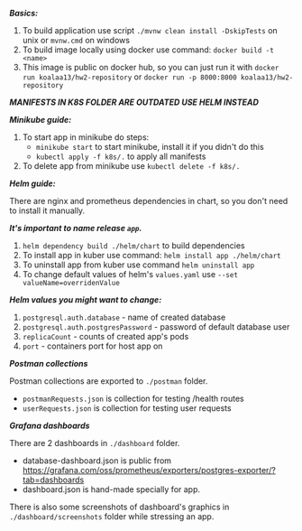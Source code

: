 ***Basics:***
1) To build application use script ```./mvnw clean install -DskipTests``` on unix or ```mvnw.cmd``` on windows
2) To build image locally using docker use command: ```docker build -t <name>```
3) This image is public on docker hub, so you can just run it with ```docker run koalaa13/hw2-repository``` or ```docker run -p 8000:8000 koalaa13/hw2-repository```

***MANIFESTS IN K8S FOLDER ARE OUTDATED USE HELM INSTEAD***

***Minikube guide:*** 
1) To start app in minikube do steps:
   * ```minikube start``` to start minikube, install it if you didn't do this
   * ```kubectl apply -f k8s/.``` to apply all manifests
2) To delete app from minikube use ```kubectl delete -f k8s/.```

***Helm guide:***

There are nginx and prometheus dependencies in chart, so you don't need to install it manually.

***It's important to name release ```app```.***
1) ```helm dependency build ./helm/chart``` to build dependencies
2) To install app in kuber use command: ```helm install app ./helm/chart```
3) To uninstall app from kuber use command ```helm uninstall app```
4) To change default values of helm's ```values.yaml``` use ```--set valueName=overridenValue```

***Helm values you might want to change:***
1) ```postgresql.auth.database``` - name of created database
2) ```postgresql.auth.postgresPassword``` - password of default database user
3) ```replicaCount``` - counts of created app's pods 
4) ```port``` - containers port for host app on

***Postman collections***

Postman collections are exported to ```./postman``` folder.
* ```postmanRequests.json``` is collection for testing /health routes
* ```userRequests.json``` is collection for testing user requests

***Grafana dashboards***

There are 2 dashboards in ```./dashboard``` folder. 
* database-dashboard.json is public from https://grafana.com/oss/prometheus/exporters/postgres-exporter/?tab=dashboards
* dashboard.json is hand-made specially for app.

There is also some screenshots of dashboard's graphics in ```./dashboard/screenshots``` folder while stressing an app.
